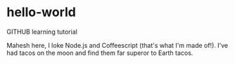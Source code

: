 # hello-world
GITHUB learning tutorial

Mahesh here, I loke Node.js and Coffeescript (that's what I'm made of!).
I've had tacos on the moon and find them far superor to Earth tacos.
